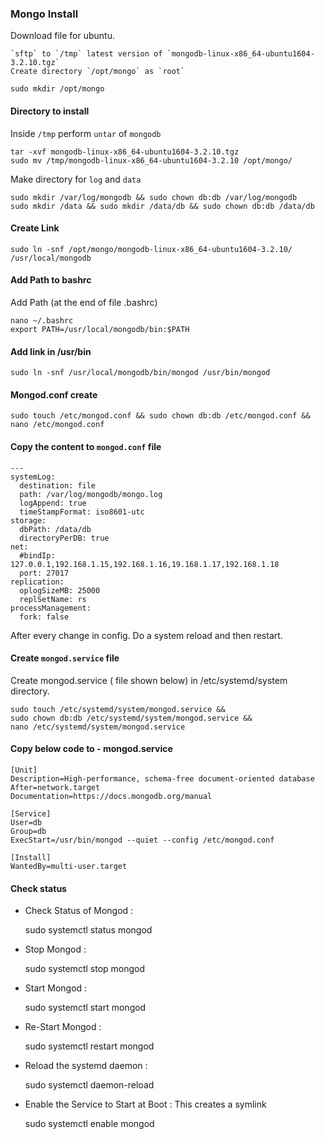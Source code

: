 ### Mongo Install

Download file for ubuntu. 
 
    `sftp` to `/tmp` latest version of `mongodb-linux-x86_64-ubuntu1604-3.2.10.tgz`
    Create directory `/opt/mongo` as `root` 
    
    sudo mkdir /opt/mongo
    
#### Directory to install    
Inside `/tmp` perform `untar` of `mongodb`

    tar -xvf mongodb-linux-x86_64-ubuntu1604-3.2.10.tgz
    sudo mv /tmp/mongodb-linux-x86_64-ubuntu1604-3.2.10 /opt/mongo/
    
Make directory for `log` and `data`    
    
    sudo mkdir /var/log/mongodb && sudo chown db:db /var/log/mongodb
    sudo mkdir /data && sudo mkdir /data/db && sudo chown db:db /data/db
    
#### Create Link    

    sudo ln -snf /opt/mongo/mongodb-linux-x86_64-ubuntu1604-3.2.10/ /usr/local/mongodb
    
#### Add Path to bashrc
    
Add Path (at the end of file .bashrc)  

    nano ~/.bashrc
    export PATH=/usr/local/mongodb/bin:$PATH
    
#### Add link in /usr/bin
    
    sudo ln -snf /usr/local/mongodb/bin/mongod /usr/bin/mongod
   
#### Mongod.conf create

    sudo touch /etc/mongod.conf && sudo chown db:db /etc/mongod.conf && nano /etc/mongod.conf

#### Copy the content to `mongod.conf` file

    ---
    systemLog:
      destination: file
      path: /var/log/mongodb/mongo.log
      logAppend: true
      timeStampFormat: iso8601-utc
    storage:
      dbPath: /data/db
      directoryPerDB: true
    net:
      #bindIp: 127.0.0.1,192.168.1.15,192.168.1.16,19.168.1.17,192.168.1.18
      port: 27017
    replication:
      oplogSizeMB: 25000
      replSetName: rs
    processManagement:
      fork: false
      
After every change in config. Do a system reload and then restart.      
      
#### Create `mongod.service` file
      
Create mongod.service ( file shown below) in /etc/systemd/system  directory.
    
    sudo touch /etc/systemd/system/mongod.service && 
    sudo chown db:db /etc/systemd/system/mongod.service && 
    nano /etc/systemd/system/mongod.service
    
#### Copy below code to - mongod.service

    [Unit]
    Description=High-performance, schema-free document-oriented database
    After=network.target
    Documentation=https://docs.mongodb.org/manual
    
    [Service]
    User=db
    Group=db
    ExecStart=/usr/bin/mongod --quiet --config /etc/mongod.conf
    
    [Install]
    WantedBy=multi-user.target
    
#### Check status 
    
- Check Status of Mongod :


	sudo systemctl status mongod
- Stop Mongod :


    sudo systemctl stop mongod
- Start Mongod :


    sudo systemctl start mongod
    
- Re-Start Mongod :


    sudo systemctl restart mongod    
- Reload the systemd daemon :


    sudo systemctl daemon-reload
- Enable the Service to Start at Boot : This creates a symlink


    sudo systemctl enable mongod    
    